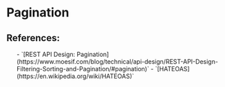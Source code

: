 # Pagination
## References:
<ul>
- `[REST API Design: Pagination](https://www.moesif.com/blog/technical/api-design/REST-API-Design-Filtering-Sorting-and-Pagination/#pagination)`
- `[HATEOAS](https://en.wikipedia.org/wiki/HATEOAS)`
